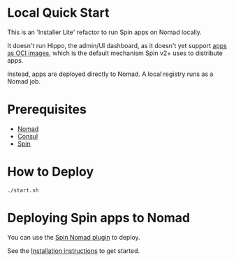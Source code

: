 # Local Quick Start

This is an 'Installer Lite' refactor to run Spin apps on Nomad locally.

It doesn't run Hippo, the admin/UI dashboard, as it doesn't yet support
[apps as OCI images](https://github.com/deislabs/hippo/issues/1653), which
is the default mechanism Spin v2+ uses to distribute apps.

Instead, apps are deployed directly to Nomad. A local registry runs as
a Nomad job.

# Prerequisites

- [Nomad](https://www.nomadproject.io/docs/install)
- [Consul](https://www.consul.io/docs/install)
- [Spin](https://github.com/fermyon/spin)

# How to Deploy

```console
./start.sh
```

# Deploying Spin apps to Nomad

You can use the [Spin Nomad plugin](https://github.com/vdice/spin-nomad-plugin) to deploy.

See the [Installation instructions](https://github.com/vdice/spin-nomad-plugin?tab=readme-ov-file#installing-the-latest-plugin)
to get started.
